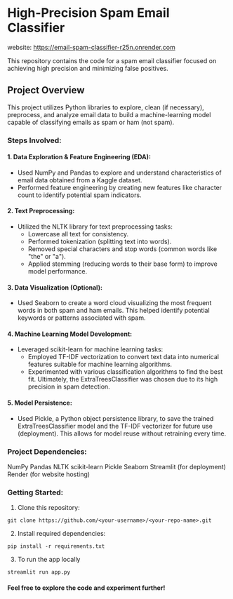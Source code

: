 # High-Precision Spam Email Classifier

website: https://email-spam-classifier-r25n.onrender.com

This repository contains the code for a spam email classifier focused on achieving high precision and minimizing false positives.

## Project Overview

This project utilizes Python libraries to explore, clean (if necessary), preprocess, and analyze email data to build a machine-learning model capable of classifying emails as spam or ham (not spam).

### Steps Involved:

#### 1. Data Exploration & Feature Engineering (EDA):
  - Used NumPy and Pandas to explore and understand characteristics of email data obtained from a Kaggle dataset.  
  - Performed feature engineering by creating new features like character count to identify potential spam indicators.  

#### 2. Text Preprocessing:
  - Utilized the NLTK library for text preprocessing tasks:  
    - Lowercase all text for consistency.  
    - Performed tokenization (splitting text into words).  
    - Removed special characters and stop words (common words like "the" or "a").  
    - Applied stemming (reducing words to their base form) to improve model performance.  

#### 3. Data Visualization (Optional):
  - Used Seaborn to create a word cloud visualizing the most frequent words in both spam and ham emails. This helped identify potential keywords or patterns associated with spam.  

#### 4. Machine Learning Model Development:
  - Leveraged scikit-learn for machine learning tasks:
    - Employed TF-IDF vectorization to convert text data into numerical features suitable for machine learning algorithms.  
    - Experimented with various classification algorithms to find the best fit. Ultimately, the ExtraTreesClassifier was chosen due to its high precision in spam detection.  

#### 5. Model Persistence:
  - Used Pickle, a Python object persistence library, to save the trained ExtraTreesClassifier model and the TF-IDF vectorizer for future use (deployment). This allows for model reuse without retraining every time.


### Project Dependencies:
NumPy
Pandas
NLTK
scikit-learn
Pickle
Seaborn
Streamlit (for deployment)
Render (for website hosting)

### Getting Started:
1. Clone this repository:
  ```
  git clone https://github.com/<your-username>/<your-repo-name>.git
  ```
2. Install required dependencies:
  ```
  pip install -r requirements.txt
  ```
3. To run the app locally
  ```
  streamlit run app.py
  ```

#### Feel free to explore the code and experiment further!
